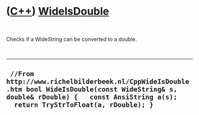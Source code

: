 
 

 

 

 

 

([C++](Cpp.md)) [WideIsDouble](CppWideIsDouble.md)
====================================================

 

Checks if a WideString can be converted to a double.

 

  ---------------------------------------------------------------------------------------------------------------------------------------------------------------------------------------
  ` //From http://www.richelbilderbeek.nl/CppWideIsDouble.htm bool WideIsDouble(const WideString& s, double& rDouble) {   const AnsiString a(s);   return TryStrToFloat(a, rDouble); }`
  ---------------------------------------------------------------------------------------------------------------------------------------------------------------------------------------

 

 

 

 

 

 

